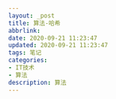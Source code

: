```yaml
---
layout: _post
title: 算法-哈希
abbrlink: 
date: 2020-09-21 11:23:47
updated: 2020-09-21 11:23:47
tags: 笔记
categories:
- IT技术
- 算法
description: 算法
---
```


